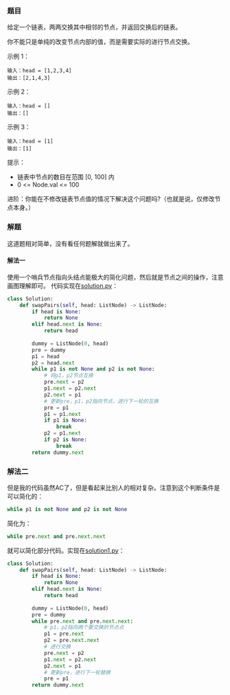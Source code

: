 ### 题目
给定一个链表，两两交换其中相邻的节点，并返回交换后的链表。

你不能只是单纯的改变节点内部的值，而是需要实际的进行节点交换。

示例 1：
```
输入：head = [1,2,3,4]
输出：[2,1,4,3]
```

示例 2：
```
输入：head = []
输出：[]
```

示例 3：
```
输入：head = [1]
输出：[1]
```

提示：
- 链表中节点的数目在范围 [0, 100] 内
- 0 <= Node.val <= 100

进阶：你能在不修改链表节点值的情况下解决这个问题吗?（也就是说，仅修改节点本身。）

### 解题
这道题相对简单，没有看任何题解就做出来了。

#### 解法一

使用一个哨兵节点指向头结点能极大的简化问题，然后就是节点之间的操作，注意画图理解即可。
代码实现在[solution.py](solution.py)：
```py
class Solution:
    def swapPairs(self, head: ListNode) -> ListNode:
        if head is None:
            return None
        elif head.next is None:
            return head
        
        dummy = ListNode(0, head)
        pre = dummy
        p1 = head
        p2 = head.next
        while p1 is not None and p2 is not None:
            # 将p1，p2节点互换
            pre.next = p2
            p1.next = p2.next
            p2.next = p1
            # 更新pre，p1，p2指向节点，进行下一轮的互换
            pre = p1
            p1 = p1.next
            if p1 is None:
                break
            p2 = p1.next
            if p2 is None:
                break
        return dummy.next
```

### 解法二

但是我的代码虽然AC了，但是看起来比别人的相对复杂。注意到这个判断条件是可以简化的：
```py
while p1 is not None and p2 is not None
```
简化为：
```py
while pre.next and pre.next.next
```

就可以简化部分代码。实现在[solution1.py](solution1.py)：
```py
class Solution:
    def swapPairs(self, head: ListNode) -> ListNode:
        if head is None:
            return None
        elif head.next is None:
            return head
        
        dummy = ListNode(0, head)
        pre = dummy
        while pre.next and pre.next.next:
            # p1，p2指向两个要交换的节点点
            p1 = pre.next
            p2 = pre.next.next
            # 进行交换
            pre.next = p2
            p1.next = p2.next
            p2.next = p1
            # 更新pre，进行下一轮替换
            pre = p1
        return dummy.next
````
